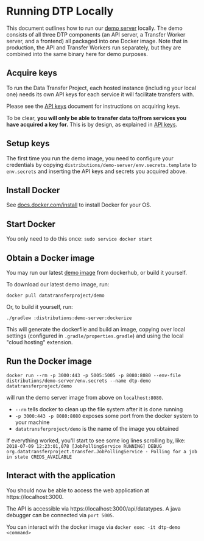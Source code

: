# Running DTP Locally

This document outlines how to run our [demo server](https://github.com/google/data-transfer-project/tree/master/distributions/demo-server)
locally. The demo consists of all three DTP components (an API server, a
Transfer Worker server, and a frontend) all packaged into one Docker image.
Note that in production, the API and Transfer Workers run separately,
but they are combined into the same binary here for demo purposes.

## Acquire keys
To run the Data Transfer Project, each hosted instance (including your
local one) needs its own API keys for each service it will facilitate
transfers with.

Please see the [API keys](Keys.md) document for instructions on acquiring keys.

To be clear, **you will only be able to transfer data to/from services you have acquired a key for.** This is by design, as explained in [API keys](Keys.md).

## Setup keys

The first time you run the demo image, you need to configure your
credentials by copying `distributions/demo-server/env.secrets.template` to
`env.secrets` and inserting the API keys and secrets you acquired above.

## Install Docker

See [docs.docker.com/install](https://docs.docker.com/install/) to install Docker for your OS.

## Start Docker

You only need to do this once:
`sudo service docker start`

## Obtain a Docker image

You may run our latest [demo image](https://hub.docker.com/r/datatransferproject/demo/) from dockerhub, or build it yourself.

To download our latest demo image, run:

`docker pull datatransferproject/demo`

Or, to build it yourself, run:

 `./gradlew :distributions:demo-server:dockerize`

This will generate the dockerfile and build an image, copying over local settings (configured in `.gradle/properties.gradle`) and using the local "cloud hosting" extension.

## Run the Docker image

`docker run --rm -p 3000:443 -p 5005:5005 -p 8080:8080 --env-file distributions/demo-server/env.secrets --name dtp-demo datatransferproject/demo`

will run the demo server image from above on `localhost:8080`.

  - `--rm` tells docker to clean up the file system after it is done running
  - `-p 3000:443 -p 8080:8080` exposes some port from the docker system to your machine
  - `datatransferproject/demo` is the name of the image you obtained

If everything worked, you'll start to see some log lines scrolling by, like:
 `2018-07-09 12:23:01,078 [JobPollingService RUNNING] DEBUG org.datatransferproject.transfer.JobPollingService - Polling for a job in state CREDS_AVAILABLE`

## Interact with the application

You should now be able to access the web application at https://localhost:3000.

The API is accessible via https://localhost:3000/api/datatypes. A java debugger can be connected via `port 5005`.

You can interact with the docker image via `docker exec -it dtp-demo <command>`
